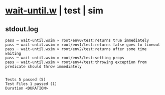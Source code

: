 # [wait-until.w](../../../../../../examples/tests/sdk_tests/util/wait-until.w) | test | sim

## stdout.log
```log
pass ─ wait-until.wsim » root/env0/test:returns true immediately                                  
pass ─ wait-until.wsim » root/env1/test:returns false goes to timeout                             
pass ─ wait-until.wsim » root/env2/test:returns after some time waiting                           
pass ─ wait-until.wsim » root/env3/test:setting props                                             
pass ─ wait-until.wsim » root/env4/test:throwing exception from predicate should throw immediately
 
 
Tests 5 passed (5)
Test Files 1 passed (1)
Duration <DURATION>
```

